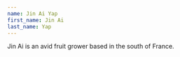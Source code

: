 ```yaml
---
name: Jin Ai Yap
first_name: Jin Ai
last_name: Yap
---
```

Jin Ai is an avid fruit grower based in the south of France.
